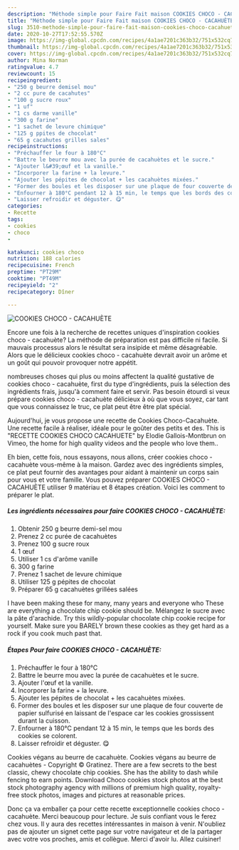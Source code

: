 ```yaml
---
description: "Méthode simple pour Faire Fait maison COOKIES CHOCO - CACAHUÈTE"
title: "Méthode simple pour Faire Fait maison COOKIES CHOCO - CACAHUÈTE"
slug: 3510-methode-simple-pour-faire-fait-maison-cookies-choco-cacahuete
date: 2020-10-27T17:52:55.570Z
image: https://img-global.cpcdn.com/recipes/4a1ae7201c363b32/751x532cq70/cookies-choco-cacahuete-photo-principale-de-la-recette.jpg
thumbnail: https://img-global.cpcdn.com/recipes/4a1ae7201c363b32/751x532cq70/cookies-choco-cacahuete-photo-principale-de-la-recette.jpg
cover: https://img-global.cpcdn.com/recipes/4a1ae7201c363b32/751x532cq70/cookies-choco-cacahuete-photo-principale-de-la-recette.jpg
author: Mina Norman
ratingvalue: 4.7
reviewcount: 15
recipeingredient:
- "250 g beurre demisel mou"
- "2 cc pure de cacahutes"
- "100 g sucre roux"
- "1 uf"
- "1 cs darme vanille"
- "300 g farine"
- "1 sachet de levure chimique"
- "125 g ppites de chocolat"
- "65 g cacahutes grilles sales"
recipeinstructions:
- "Préchauffer le four à 180°C"
- "Battre le beurre mou avec la purée de cacahuètes et le sucre."
- "Ajouter l&#39;œuf et la vanille."
- "Incorporer la farine + la levure."
- "Ajouter les pépites de chocolat + les cacahuètes mixées."
- "Former des boules et les disposer sur une plaque de four couverte de papier sulfurisé en laissant de l&#39;espace car les cookies grossissent durant la cuisson."
- "Enfourner à 180°C pendant 12 à 15 min, le temps que les bords des cookies se colorent."
- "Laisser refroidir et déguster. 😋"
categories:
- Recette
tags:
- cookies
- choco
- 

katakunci: cookies choco  
nutrition: 188 calories
recipecuisine: French
preptime: "PT29M"
cooktime: "PT49M"
recipeyield: "2"
recipecategory: Dîner

---
```



![COOKIES CHOCO - CACAHUÈTE](https://img-global.cpcdn.com/recipes/4a1ae7201c363b32/751x532cq70/cookies-choco-cacahuete-photo-principale-de-la-recette.jpg)

Encore une fois à la recherche de recettes uniques d'inspiration cookies choco - cacahuète? La méthode de préparation est pas difficile ni facile. Si mauvais processus alors le résultat sera insipide et même désagréable. Alors que le délicieux cookies choco - cacahuète devrait avoir un arôme et un goût qui pouvoir provoquer notre appétit.

nombreuses choses qui plus ou moins affectent la qualité gustative de cookies choco - cacahuète, first du type d'ingrédients, puis la sélection des ingrédients frais, jusqu'à comment faire et servir. Pas besoin étourdi si veux prépare cookies choco - cacahuète délicieux à où que vous soyez, car tant que vous connaissez le truc, ce plat peut être être plat spécial.

Aujourd&#39;hui, je vous propose une recette de Cookies Choco-Cacahuète. Une recette facile à réaliser, idéale pour le goûter des petits et des. This is &#34;RECETTE COOKIES CHOCO CACAHUETE&#34; by Elodie Gallois-Montbrun on Vimeo, the home for high quality videos and the people who love them..


Eh bien, cette fois, nous essayons, nous allons, créer cookies choco - cacahuète vous-même à la maison. Gardez avec des ingrédients simples, ce plat peut fournir des avantages pour aidant à maintenir un corps sain pour vous et votre famille. Vous pouvez préparer COOKIES CHOCO - CACAHUÈTE utiliser 9 matériau et 8 étapes création. Voici les comment to préparer le plat.

<!--inarticleads1-->

##### Les ingrédients nécessaires pour faire COOKIES CHOCO - CACAHUÈTE:

1. Obtenir 250 g beurre demi-sel mou
1. Prenez 2 cc purée de cacahuètes
1. Prenez 100 g sucre roux
1.  1 œuf
1. Utiliser 1 cs d&#39;arôme vanille
1.  300 g farine
1. Prenez 1 sachet de levure chimique
1. Utiliser 125 g pépites de chocolat
1. Préparer 65 g cacahuètes grillées salées


I have been making these for many, many years and everyone who These are everything a chocolate chip cookie should be. Mélangez le sucre avec la pâte d&#39;arachide. Try this wildly-popular chocolate chip cookie recipe for yourself. Make sure you BARELY brown these cookies as they get hard as a rock if you cook much past that. 

<!--inarticleads2-->

##### Étapes Pour faire COOKIES CHOCO - CACAHUÈTE:

1. Préchauffer le four à 180°C
1. Battre le beurre mou avec la purée de cacahuètes et le sucre.
1. Ajouter l&#39;œuf et la vanille.
1. Incorporer la farine + la levure.
1. Ajouter les pépites de chocolat + les cacahuètes mixées.
1. Former des boules et les disposer sur une plaque de four couverte de papier sulfurisé en laissant de l&#39;espace car les cookies grossissent durant la cuisson.
1. Enfourner à 180°C pendant 12 à 15 min, le temps que les bords des cookies se colorent.
1. Laisser refroidir et déguster. 😋


Cookies végans au beurre de cacahuète. Cookies végans au beurre de cacahuètes - Copyright © Gratinez. There are a few secrets to the best classic, chewy chocolate chip cookies. She has the ability to dash while fencing to earn points. Download Choco cookies stock photos at the best stock photography agency with millions of premium high quality, royalty-free stock photos, images and pictures at reasonable prices. 


Donc ça va emballer ça pour cette recette exceptionnelle cookies choco - cacahuète. Merci beaucoup pour lecture. Je suis confiant vous le ferez chez vous. Il y aura des recettes  intéressantes in maison à venir. N'oubliez pas de ajouter un signet cette page sur votre navigateur et de la partager avec votre vos proches, amis et collègue. Merci d'avoir lu. Allez cuisiner!

